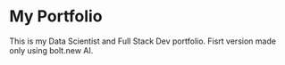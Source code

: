 # My Portfolio

This is my Data Scientist and Full Stack Dev portfolio. Fisrt version made only using bolt.new AI. 
